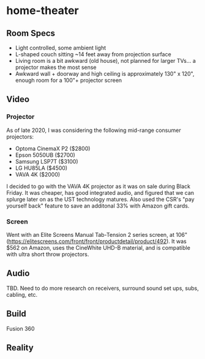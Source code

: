 # home-theater

## Room Specs
- Light controlled, some ambient light
- L-shaped couch sitting ~14 feet away from projection surface
- Living room is a bit awkward (old house), not planned for larger TVs... a projector makes the most sense
- Awkward wall + doorway and high ceiling is approximately 130" x 120", enough room for a 100"+ projector screen

## Video
### Projector
As of late 2020, I was considering the following mid-range consumer projectors:
- Optoma CinemaX P2 ($2800)
- Epson 5050UB ($2700)
- Samsung LSP7T ($3100)
- LG HU85LA ($4500)
- VAVA 4K ($2000)

I decided to go with the VAVA 4K projector as it was on sale during Black Friday. It was cheaper, has good integrated audio, and figured that we can splurge later on as the UST technology matures. Also used the CSR's "pay yourself back" feature to save an additonal 33% with Amazon gift cards.

### Screen
Went with an Elite Screens Manual Tab-Tension 2 series screen, at 106" (https://elitescreens.com/front/front/productdetail/product/492). It was $562 on Amazon, uses the CineWhite UHD-B material, and is compatible with ultra short throw projectors.


## Audio
TBD. Need to do more research on receivers, surround sound set ups, subs, cabling, etc.


## Build
Fusion 360


## Reality

